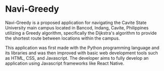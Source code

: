 # Navi-Greedy
Navi-Greedy is a proposed application for navigating the Cavite State University main campus located in Bancod, Indang, Cavite, Philippines utilizing a Greedy algorithm, specifically the Dijkstra's algorithm to provide the shortest route between locations within the campus. 

This application was first made with the Python programming language and its libraries and was then improved with basic web development tools such as HTML, CSS, and Javascript. The developer aims to fully develop an application using Javascript frameworks like React Native. 
